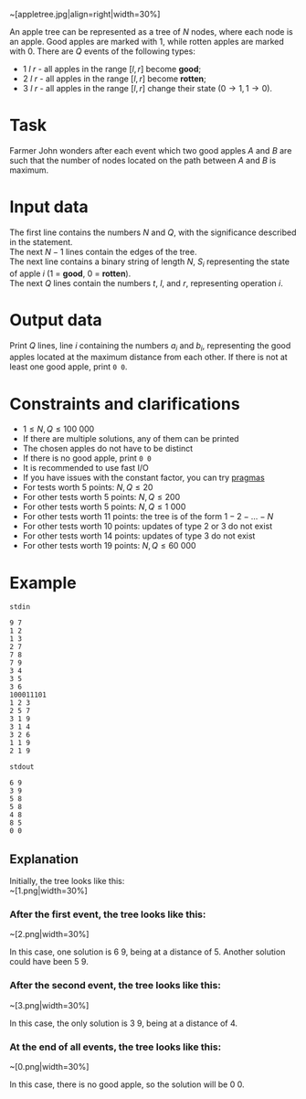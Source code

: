 
~[appletree.jpg|align=right|width=30%]

An apple tree can be represented as a tree of $N$ nodes, where each node is an apple. Good apples are marked with $1$, while rotten apples are marked with $0$. There are $Q$ events of the following types:
* $1 \ l \ r$ - all apples in the range $[l, r]$ become **good**;
* $2 \ l \ r$ - all apples in the range $[l, r]$ become **rotten**;
* $3 \ l \ r$ - all apples in the range $[l, r]$ change their state $(0 \rightarrow 1, 1 \rightarrow 0)$.

# Task

Farmer John wonders after each event which two good apples $A$ and $B$ are such that the number of nodes located on the path between $A$ and $B$ is maximum.

# Input data

The first line contains the numbers $N$ and $Q$, with the significance described in the statement.  
The next $N-1$ lines contain the edges of the tree.  
The next line contains a binary string of length $N$, $S_i$ representing the state of apple $i$ ($1$ = **good**, $0$ = **rotten**).  
The next $Q$ lines contain the numbers $t$, $l$, and $r$, representing operation $i$.

# Output data

Print $Q$ lines, line $i$ containing the numbers $a_i$ and $b_i$, representing the good apples located at the maximum distance from each other. If there is not at least one good apple, print `0 0`.

# Constraints and clarifications

* $1 \leq N, Q \leq 100 \ 000$
* If there are multiple solutions, any of them can be printed
* The chosen apples do not have to be distinct
* If there is no good apple, print `0 0`
* It is recommended to use fast I/O
* If you have issues with the constant factor, you can try [pragmas](https://codeforces.com/blog/entry/96344)
* For tests worth $5$ points: $N, Q \leq 20$
* For other tests worth $5$ points: $N, Q \leq 200$
* For other tests worth $5$ points: $N, Q \leq 1 \ 000$
* For other tests worth $11$ points: the tree is of the form $1 - 2 - ... - N$
* For other tests worth $10$ points: updates of type $2$ or $3$ do not exist
* For other tests worth $14$ points: updates of type $3$ do not exist
* For other tests worth $19$ points: $N, Q \leq 60 \ 000$

# Example

`stdin`
```
9 7
1 2
1 3
2 7
7 8
7 9
3 4
3 5
3 6
100011101
1 2 3
2 5 7
3 1 9
3 1 4
3 2 6
1 1 9
2 1 9
```

`stdout`
```
6 9
3 9
5 8
5 8
4 8
8 5
0 0
```

## Explanation

Initially, the tree looks like this:  
~[1.png|width=30%]

### After the first event, the tree looks like this:  
~[2.png|width=30%]

In this case, one solution is $6 \ 9$, being at a distance of $5$. Another solution could have been $5 \ 9$.

### After the second event, the tree looks like this:  
~[3.png|width=30%]

In this case, the only solution is $3 \ 9$, being at a distance of $4$.

### At the end of all events, the tree looks like this:  
~[0.png|width=30%]

In this case, there is no good apple, so the solution will be $0 \ 0$.